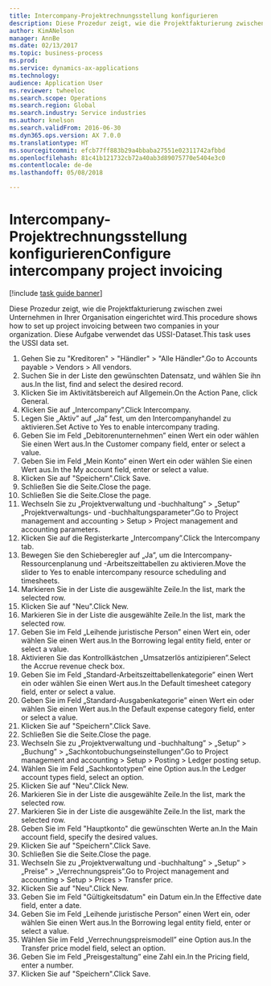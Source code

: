 ```yaml
--- 
title: Intercompany-Projektrechnungsstellung konfigurieren
description: Diese Prozedur zeigt, wie die Projektfakturierung zwischen zwei Unternehmen in Ihrer Organisation eingerichtet wird.
author: KimANelson
manager: AnnBe
ms.date: 02/13/2017
ms.topic: business-process
ms.prod: 
ms.service: dynamics-ax-applications
ms.technology: 
audience: Application User
ms.reviewer: twheeloc
ms.search.scope: Operations
ms.search.region: Global
ms.search.industry: Service industries
ms.author: knelson
ms.search.validFrom: 2016-06-30
ms.dyn365.ops.version: AX 7.0.0
ms.translationtype: HT
ms.sourcegitcommit: efcb77ff883b29a4bbaba27551e02311742afbbd
ms.openlocfilehash: 81c41b121732cb72a40ab3d89075770e5404e3c0
ms.contentlocale: de-de
ms.lasthandoff: 05/08/2018

---
```

# <a name="configure-intercompany-project-invoicing"></a><span data-ttu-id="10164-103">Intercompany-Projektrechnungsstellung konfigurieren</span><span class="sxs-lookup"><span data-stu-id="10164-103">Configure intercompany project invoicing</span></span>

[!include [task guide banner](../../includes/task-guide-banner.md)]

<span data-ttu-id="10164-104">Diese Prozedur zeigt, wie die Projektfakturierung zwischen zwei Unternehmen in Ihrer Organisation eingerichtet wird.</span><span class="sxs-lookup"><span data-stu-id="10164-104">This procedure shows how to set up project invoicing between two companies in your organization.</span></span> <span data-ttu-id="10164-105">Diese Aufgabe verwendet das USSI-Dataset.</span><span class="sxs-lookup"><span data-stu-id="10164-105">This task uses the USSI data set.</span></span>

1. <span data-ttu-id="10164-106">Gehen Sie zu "Kreditoren" > "Händler" > "Alle Händler".</span><span class="sxs-lookup"><span data-stu-id="10164-106">Go to Accounts payable > Vendors > All vendors.</span></span>
2. <span data-ttu-id="10164-107">Suchen Sie in der Liste den gewünschten Datensatz, und wählen Sie ihn aus.</span><span class="sxs-lookup"><span data-stu-id="10164-107">In the list, find and select the desired record.</span></span>
3. <span data-ttu-id="10164-108">Klicken Sie im Aktivitätsbereich auf Allgemein.</span><span class="sxs-lookup"><span data-stu-id="10164-108">On the Action Pane, click General.</span></span>
4. <span data-ttu-id="10164-109">Klicken Sie auf „Intercompany”.</span><span class="sxs-lookup"><span data-stu-id="10164-109">Click Intercompany.</span></span>
5. <span data-ttu-id="10164-110">Legen Sie „Aktiv” auf „Ja” fest, um den Intercompanyhandel zu aktivieren.</span><span class="sxs-lookup"><span data-stu-id="10164-110">Set Active to Yes to enable intercompany trading.</span></span>
6. <span data-ttu-id="10164-111">Geben Sie im Feld „Debitorenunternehmen” einen Wert ein oder wählen Sie einen Wert aus.</span><span class="sxs-lookup"><span data-stu-id="10164-111">In the Customer company field, enter or select a value.</span></span>
7. <span data-ttu-id="10164-112">Geben Sie im Feld „Mein Konto” einen Wert ein oder wählen Sie einen Wert aus.</span><span class="sxs-lookup"><span data-stu-id="10164-112">In the My account field, enter or select a value.</span></span>
8. <span data-ttu-id="10164-113">Klicken Sie auf "Speichern".</span><span class="sxs-lookup"><span data-stu-id="10164-113">Click Save.</span></span>
9. <span data-ttu-id="10164-114">Schließen Sie die Seite.</span><span class="sxs-lookup"><span data-stu-id="10164-114">Close the page.</span></span>
10. <span data-ttu-id="10164-115">Schließen Sie die Seite.</span><span class="sxs-lookup"><span data-stu-id="10164-115">Close the page.</span></span>
11. <span data-ttu-id="10164-116">Wechseln Sie zu „Projektverwaltung und -buchhaltung” > „Setup”  „Projektverwaltungs- und -buchhaltungsparameter”.</span><span class="sxs-lookup"><span data-stu-id="10164-116">Go to Project management and accounting > Setup > Project management and accounting parameters.</span></span>
12. <span data-ttu-id="10164-117">Klicken Sie auf die Registerkarte „Intercompany”.</span><span class="sxs-lookup"><span data-stu-id="10164-117">Click the Intercompany tab.</span></span>
13. <span data-ttu-id="10164-118">Bewegen Sie den Schieberegler auf „Ja”, um die Intercompany-Ressourcenplanung und -Arbeitszeittabellen zu aktivieren.</span><span class="sxs-lookup"><span data-stu-id="10164-118">Move the slider to Yes to enable intercompany resource scheduling and timesheets.</span></span>
14. <span data-ttu-id="10164-119">Markieren Sie in der Liste die ausgewählte Zeile.</span><span class="sxs-lookup"><span data-stu-id="10164-119">In the list, mark the selected row.</span></span>
15. <span data-ttu-id="10164-120">Klicken Sie auf "Neu".</span><span class="sxs-lookup"><span data-stu-id="10164-120">Click New.</span></span>
16. <span data-ttu-id="10164-121">Markieren Sie in der Liste die ausgewählte Zeile.</span><span class="sxs-lookup"><span data-stu-id="10164-121">In the list, mark the selected row.</span></span>
17. <span data-ttu-id="10164-122">Geben Sie im Feld „Leihende juristische Person” einen Wert ein, oder wählen Sie einen Wert aus.</span><span class="sxs-lookup"><span data-stu-id="10164-122">In the Borrowing legal entity field, enter or select a value.</span></span>
18. <span data-ttu-id="10164-123">Aktivieren Sie das Kontrollkästchen „Umsatzerlös antizipieren”.</span><span class="sxs-lookup"><span data-stu-id="10164-123">Select the Accrue revenue check box.</span></span>
19. <span data-ttu-id="10164-124">Geben Sie im Feld „Standard-Arbeitszeittabellenkategorie” einen Wert ein oder wählen Sie einen Wert aus.</span><span class="sxs-lookup"><span data-stu-id="10164-124">In the Default timesheet category field, enter or select a value.</span></span>
20. <span data-ttu-id="10164-125">Geben Sie im Feld „Standard-Ausgabenkategorie” einen Wert ein oder wählen Sie einen Wert aus.</span><span class="sxs-lookup"><span data-stu-id="10164-125">In the Default expense category field, enter or select a value.</span></span>
21. <span data-ttu-id="10164-126">Klicken Sie auf "Speichern".</span><span class="sxs-lookup"><span data-stu-id="10164-126">Click Save.</span></span>
22. <span data-ttu-id="10164-127">Schließen Sie die Seite.</span><span class="sxs-lookup"><span data-stu-id="10164-127">Close the page.</span></span>
23. <span data-ttu-id="10164-128">Wechseln Sie zu „Projektverwaltung und -buchhaltung” > „Setup” > „Buchung” > „Sachkontobuchungseinstellungen”.</span><span class="sxs-lookup"><span data-stu-id="10164-128">Go to Project management and accounting > Setup > Posting > Ledger posting setup.</span></span>
24. <span data-ttu-id="10164-129">Wählen Sie im Feld „Sachkontotypen” eine Option aus.</span><span class="sxs-lookup"><span data-stu-id="10164-129">In the Ledger account types field, select an option.</span></span>
25. <span data-ttu-id="10164-130">Klicken Sie auf "Neu".</span><span class="sxs-lookup"><span data-stu-id="10164-130">Click New.</span></span>
26. <span data-ttu-id="10164-131">Markieren Sie in der Liste die ausgewählte Zeile.</span><span class="sxs-lookup"><span data-stu-id="10164-131">In the list, mark the selected row.</span></span>
27. <span data-ttu-id="10164-132">Markieren Sie in der Liste die ausgewählte Zeile.</span><span class="sxs-lookup"><span data-stu-id="10164-132">In the list, mark the selected row.</span></span>
28. <span data-ttu-id="10164-133">Geben Sie im Feld "Hauptkonto" die gewünschten Werte an.</span><span class="sxs-lookup"><span data-stu-id="10164-133">In the Main account field, specify the desired values.</span></span>
29. <span data-ttu-id="10164-134">Klicken Sie auf "Speichern".</span><span class="sxs-lookup"><span data-stu-id="10164-134">Click Save.</span></span>
30. <span data-ttu-id="10164-135">Schließen Sie die Seite.</span><span class="sxs-lookup"><span data-stu-id="10164-135">Close the page.</span></span>
31. <span data-ttu-id="10164-136">Wechseln Sie zu „Projektverwaltung und -buchhaltung” > „Setup” > „Preise” > „Verrechnungspreis”.</span><span class="sxs-lookup"><span data-stu-id="10164-136">Go to Project management and accounting > Setup > Prices > Transfer price.</span></span>
32. <span data-ttu-id="10164-137">Klicken Sie auf "Neu".</span><span class="sxs-lookup"><span data-stu-id="10164-137">Click New.</span></span>
33. <span data-ttu-id="10164-138">Geben Sie im Feld "Gültigkeitsdatum" ein Datum ein.</span><span class="sxs-lookup"><span data-stu-id="10164-138">In the Effective date field, enter a date.</span></span>
34. <span data-ttu-id="10164-139">Geben Sie im Feld „Leihende juristische Person” einen Wert ein, oder wählen Sie einen Wert aus.</span><span class="sxs-lookup"><span data-stu-id="10164-139">In the Borrowing legal entity field, enter or select a value.</span></span>
35. <span data-ttu-id="10164-140">Wählen Sie im Feld „Verrechnungspreismodell” eine Option aus.</span><span class="sxs-lookup"><span data-stu-id="10164-140">In the Transfer price model field, select an option.</span></span>
36. <span data-ttu-id="10164-141">Geben Sie im Feld „Preisgestaltung” eine Zahl ein.</span><span class="sxs-lookup"><span data-stu-id="10164-141">In the Pricing field, enter a number.</span></span>
37. <span data-ttu-id="10164-142">Klicken Sie auf "Speichern".</span><span class="sxs-lookup"><span data-stu-id="10164-142">Click Save.</span></span>


